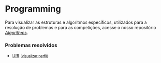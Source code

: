 # Programming

Para visualizar as estruturas e algoritmos específicos, utilizados para a resolução de problemas e para as competições, acesse o nosso repositório _[Algorithms](https://github.com/Pedrozo/algorithms)_.

### Problemas resolvidos

- [URI](URI) <small>(<a href="https://www.urionlinejudge.com.br/judge/pt/profile/162532" target="_blank">visualizar perfil</a>)</small>
